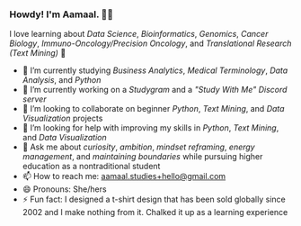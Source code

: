 ### Howdy! I'm Aamaal. 👋🏾

<!--
**aamaalstudies/aamaalstudies** is a ✨ _special_ ✨ repository because its `README.md` (this file) appears on your GitHub profile.
-->

I love learning about <em>Data Science</em>, <em>Bioinformatics</em>, <em>Genomics</em>, <em>Cancer Biology</em>, <em>Immuno-Oncology/Precision Oncology</em>, and <em>Translational Research (Text Mining)</em> 🧬

- 🌱 I’m currently studying <em>Business Analytics</em>, <em>Medical Terminology</em>, <em>Data Analysis</em>, and <em>Python</em>
- 🔭 I’m currently working on a <em>Studygram</em> and a <em>"Study With Me" Discord server</em>
- 👯 I’m looking to collaborate on beginner <em>Python</em>, <em>Text Mining</em>, and <em>Data Visualization</em> projects
- 🤔 I’m looking for help with improving my skills in <em>Python</em>, <em>Text Mining</em>, and <em>Data Visualization</em> 
- 💬 Ask me about <em>curiosity</em>, <em>ambition</em>, <em>mindset reframing</em>, <em>energy management</em>, and <em>maintaining boundaries</em> while pursuing higher education as a nontraditional student
- 📫 How to reach me: aamaal.studies+hello@gmail.com
- 😄 Pronouns: She/hers
- ⚡ Fun fact: I designed a t-shirt design that has been sold globally since 2002 and I make nothing from it. Chalked it up as a learning experience

